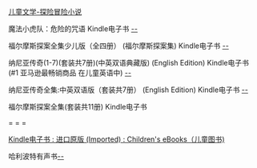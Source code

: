 
[儿童文学-探险冒险小说](https://www.amazon.cn/gp/bestsellers/books/1441340071/ref=pd_zg_hrsr_b_1_4_last)


魔法小虎队：危险的咒语 Kindle电子书 [--](https://www.amazon.cn/魔法小虎队-危险的咒语-玛丽泽-阿洛尔德/dp/B00LX27EIU/ref=sr_1_1?s=digital-text&ie=UTF8&qid=1495042294&sr=1-1&keywords=冒险小虎队)

福尔摩斯探案全集少儿版（全四册） (福尔摩斯探案集) Kindle电子书 [--](https://www.amazon.cn/gp/product/B00M2ECMVM/ref=zg_bs_1441340071_6?ie=UTF8&psc=1&refRID=3BNH9FTG79G06WPDXT37)

纳尼亚传奇(1-7)(套装共7册)(中英双语典藏版) (English Edition) Kindle电子书 (#1 亚马逊最畅销商品 在儿童英语中) [--](https://www.amazon.cn/gp/product/B00JQ5BZE0/ref=zg_bs_1441340071_13?ie=UTF8&psc=1&refRID=3BNH9FTG79G06WPDXT37)

纳尼亚传奇全集:中英双语版（套装共7册） (English Edition) Kindle电子书 [--](https://www.amazon.cn/gp/product/B00J7DZ524/ref=pd_cp_351_3?ie=UTF8&psc=1&refRID=2HWB0EPMG8ZCEJN8WPKF)

福尔摩斯探案全集(套装共11册) Kindle电子书 [](https://www.amazon.cn/gp/product/B00NORFMIG/ref=pd_cp_351_1)

= = =

[Kindle电子书 : 进口原版 (Imported) : Children's eBooks（儿童图书)](https://www.amazon.cn/s/ref=lp_116170071_nr_n_4?fst=as%3Aoff&rh=n%3A116087071%2Cn%3A%21116088071%2Cn%3A116169071%2Cn%3A116170071%2Cn%3A141684071&bbn=116170071&ie=UTF8&qid=1495043270&rnid=116170071)

哈利波特有声书[--](https://www.google.com/search?num=20&newwindow=1&client=firefox-b&q=Mr.+and+Mrs.+Dursley%2C+of+number+four%2C+Privet+Drive%2C+were+proud+to+say+that+they+were+perfectly+normal+%E5%93%88%E5%88%A9+%E6%9C%89%E5%A3%B0%E4%B9%A6&oq=Mr.+and+Mrs.+Dursley%2C+of+number+four%2C+Privet+Drive%2C+were+proud+to+say+that+they+were+perfectly+normal+%E5%93%88%E5%88%A9+%E6%9C%89%E5%A3%B0%E4%B9%A6)
